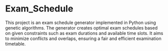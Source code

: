 # Exam_Schedule
This project is an exam schedule generator implemented in Python using genetic algorithms. The generator creates optimal exam schedules based on given constraints such as exam durations and available time slots. It aims to minimize conflicts and overlaps, ensuring a fair and efficient examination timetable.

